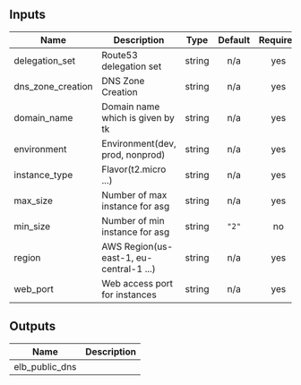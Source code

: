 ## Inputs

| Name | Description | Type | Default | Required |
|------|-------------|:----:|:-----:|:-----:|
| delegation\_set | Route53 delegation set | string | n/a | yes |
| dns\_zone\_creation | DNS Zone Creation | string | n/a | yes |
| domain\_name | Domain name which is given by tk | string | n/a | yes |
| environment | Environment(dev, prod, nonprod) | string | n/a | yes |
| instance\_type | Flavor(t2.micro ...) | string | n/a | yes |
| max\_size | Number of max instance for asg | string | n/a | yes |
| min\_size | Number of min instance for asg | string | `"2"` | no |
| region | AWS Region(us-east-1, eu-central-1 ...) | string | n/a | yes |
| web\_port | Web access port for instances | string | n/a | yes |

## Outputs

| Name | Description |
|------|-------------|
| elb\_public\_dns |  |

